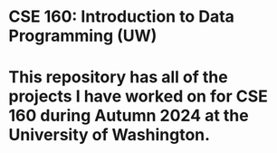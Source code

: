 # CSE 160: Introduction to Data Programming (UW)
# This repository has all of the projects I have worked on for CSE 160 during Autumn 2024 at the University of Washington.
